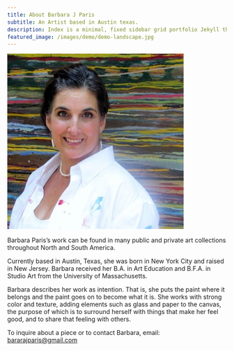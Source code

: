 ```yaml
---
title: About Barbara J Paris
subtitle: An Artist based in Austin texas.
description: Index is a minimal, fixed sidebar grid portfolio Jekyll theme
featured_image: /images/demo/demo-landscape.jpg
---
```


![](/images/demo/demo-test_pic.jpg)

Barbara Paris’s work can be found in many public and private art collections throughout North and South America.
 
Currently based in Austin, Texas, she was born in New York City and raised in New Jersey. Barbara received her B.A. in Art Education and B.F.A. in Studio Art from the University of Massachusetts.   
 
Barbara describes her work as intention. That is, she puts the paint where it belongs and the paint goes on to become what it is. She works with strong color and texture, adding elements such as glass and paper to the canvas, the purpose of which is to surround herself with things that make her feel good, and to share that feeling with others.

To inquire about a piece or to contact Barbara, email: <bararajparis@gmail.com>